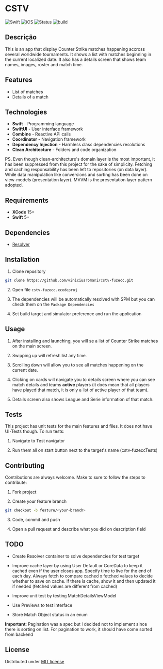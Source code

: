 #  CSTV

![Swift](https://img.shields.io/badge/Swift-5-orange)
![iOS](https://img.shields.io/badge/iOS-17.2%2B-blue)
![Status](https://img.shields.io/badge/status-developing-yellow)
![build](https://img.shields.io/badge/build-passing-green)

## Descrição

This is an app that display Counter Strike matches happening accross several worldwide tournaments. It shows a list with matches beginning in the current localized date. It also has a details screen that shows team names, images, roster and match time.

## Features

- List of matches
- Details of a match

## Technologies

- **Swift** - Programming language
- **SwiftUI** - User interface framework
- **Combine** - Reactive API calls
- **Coordinator** - Navigation framework
- **Dependency Injection** - Harmless class dependencies resolutions
- **Clean Architecture** - Folders and code organization

PS. Even though clean-architecture's domain layer is the most important, it has been suppressed from this project for the sake of simplicity. Fetching and caching responsability has been left to repositories (on data layer). While data manipulation like conversions and sorting has been done on view-models (presentation layer). MVVM is the presentation layer pattern adopted.

## Requirements

- **XCode** 15+
- **Swift** 5+

## Dependencies

- [Resolver](https://github.com/hmlongco/Resolver)

## Installation

1. Clone repository
```bash
git clone https://github.com/viniciusromani/cstv-fuzecc.git
```

2. Open file `cstv-fuzecc.xcodeproj`

3. The dependencies will be automatically resolved with SPM but you can check them on the `Package Dependencies`

4. Set build target and simulator preference and run the application

## Usage

1. After installing and launching, you will se a list of Counter Strike matches on the main screen.

2. Swipping up will refresh list any time.

3. Scrolling down will allow you to see all matches happening on the current date.

4. Clicking on cards will navigate you to details screen where you can see match details and teams **active** players (it does mean that all players have played that match, it is only a list of active player of that team).

5. Details screen also shows League and Serie information of that match.

## Tests

This project has unit tests for the main features and files. It does not have UI-Tests though. To run tests:

1. Navigate to Test navigator

2. Run them all on start button next to the target's name (cstv-fuzeccTests)

## Contributing

Contributions are always welcome. Make to sure to follow the steps to contribute:

1. Fork project

2. Create your feature branch
```bash
git checkout -b feature/<your-branch>
```

3. Code, commit and push

4. Open a pull request and describe what you did on description field

## TODO

- Create Resolver container to solve dependencies for test target

- Improve cache layer by using User Default or CoreData to keep it cached even if the user closes app. Specify time to live for the end of each day. Always fetch to compare cached x fetched values to decide whether to save on cache. If there is cache, show it and then updated it if needed (fetched values are different from cached)

- Improve unit test by testing MatchDetailsViewModel

- Use Previews to test interface

- Store Match Object status in an enum

**Important**: Pagination was a spec but I decided not to implement since there is sorting on list. For pagination to work, it should have come sorted from backend

## License

Distributed under [MIT license](License.md)
